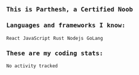 <samp>
    <h3>This is Parthesh, a Certified Noob</h3>
    <h3>Languages and frameworks I know: </h3>
    <code>React</code> <code>JavaScript</code> <code>Rust</code> <code>Nodejs</code> <code>GoLang</code>
    <h3>These are my coding stats:</h3>
<!--START_SECTION:waka-->

```txt
No activity tracked
```

<!--END_SECTION:waka-->
</samp>
